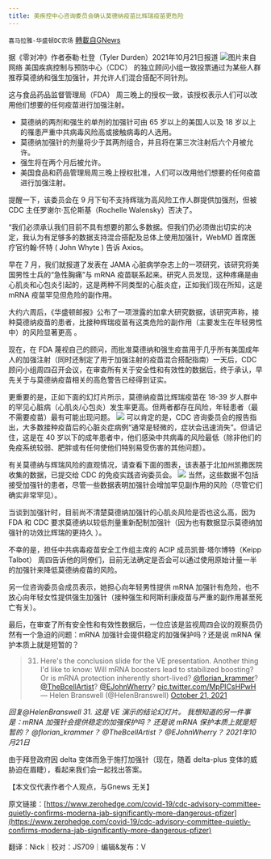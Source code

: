 ```yaml
---
title: 美疾控中心咨询委员会确认莫德纳疫苗比辉瑞疫苗更危险
---
```

`喜马拉雅-华盛顿DC农场` [轉載自GNews](https://gnews.org/zh-hans/1618275/)

据《零对冲》作者泰勒·杜登（Tyler Durden）2021年10月21日报道
![](https://assets.gnews.org/wp-content/uploads/2021/10/vax.png)图片来自网络
美国疾病控制与预防中心（CDC） 的独立顾问小组一致投票通过为某些人群推荐莫德纳和强生加强针，并允许人们混合搭配不同针剂。

这与食品药品监督管理局（FDA） 周三晚上的授权一致，该授权表示人们可以改用他们想要的任何疫苗进行加强注射。

- 莫德纳的两剂和强生的单剂的加强针可由 65 岁以上的美国人以及 18 岁以上的罹患严重中共病毒风险高或接触病毒的人选用。
- 莫德纳加强针的剂量将少于其两剂组合，并且将在第三次注射后六个月被允许。
- 强生将在两个月后被允许。
- 美国食品和药品管理局周三晚上授权批准，人们可以改用他们想要的任何疫苗进行加强注射。


提醒一下，该委员会在 9 月下旬不支持辉瑞为高风险工作人群提供加强剂，但被 CDC 主任罗谢尔·瓦伦斯基（Rochelle Walensky）否决了。

“我们必须承认我们目前不具有想要的那么多数据。但我们仍必须做出切实的决定，我认为有足够多的数据支持混合搭配及总体上使用加强针，WebMD 首席医疗官约翰·怀特 ( John Whyte ) 告诉 Axios。

早在 7 月，我们就报道了发表在 JAMA 心脏病学杂志上的一项研究，该研究将美国男性士兵的“急性胸痛”与 mRNA 疫苗联系起来。研究人员发现，这种疼痛是由心肌炎和心包炎引起的，这是两种不同类型的心脏炎症，正如我们现在所知，这是 mRNA 疫苗罕见但危险的副作用。

大约六周后，《华盛顿邮报》公布了一项泄露的加拿大研究数据，该研究声称，接种莫德纳疫苗的患者，比接种辉瑞疫苗有这类危险的副作用（主要发生在年轻男性中）的风险显著更高 。

现在，在 FDA 蔑视自己的顾问，而批准莫德纳和强生疫苗用于几乎所有美国成年人的加强注射（同时还制定了用于加强注射的疫苗混合搭配指南）一天后，CDC 顾问小组周四召开会议，在审查所有关于安全性和有效性的数据后，终于承认，早先关于与莫德纳疫苗相关的高危警告已经得到证实。

更重要的是，正如下面的幻灯片所示，莫德纳疫苗比辉瑞疫苗在 18-39 岁人群中的罕见心脏病（心肌炎/心包炎）发生率更高。但两者都存在风险，年轻患者（最不需要疫苗）最有可能出现问题。
![](https://assets.gnews.org/wp-content/uploads/2021/10/s-2.jpg)
可以肯定的是，CDC 咨询委员会的报告指出，大多数接种疫苗后的心脏炎症病例“通常是轻微的，症状会迅速消失”。但请记住，这是在 40 岁以下的成年患者中，他们感染中共病毒的风险最低（除非他们的免疫系统较弱、肥胖或有任何使他们特别易受伤害的其他问题）。

有关莫德纳与辉瑞风险的直观情况，请查看下面的图表，该表基于北加州凯撒医院收集的数据，已提交给 CDC 的免疫实践咨询委员会。
![](https://assets.gnews.org/wp-content/uploads/2021/10/m.jpg)
当然，这些数据不包括接受加强针的患者，尽管一些数据表明加强针会增加罕见副作用的风险（尽管它们确实非常罕见）。

当谈到加强针时，目前尚不清楚莫德纳加强针的心肌炎风险是否也这么高，因为 FDA 和 CDC 要求莫德纳以较低剂量重新配制加强针（因为也有数据显示莫德纳加强针的功效比辉瑞的更持久 ）。

不幸的是，担任中共病毒疫苗安全工作组主席的 ACIP 成员凯普·塔尔博特（Keipp Talbot） 周四告诉他的同僚们，目前无法确定是否会可以通过使用原始计量一半的加强针来降低莫德纳疫苗的风险。

另一位咨询委员会成员表示，她担心向年轻男性提供 mRNA 加强针有危险，也不放心向年轻女性提供强生加强针（接种强生和阿斯利康疫苗与严重的副作用甚至死亡有关）。

最后，在审查了所有安全性和有效性数据后，一位应该是监视周四会议的观察员仍然有一个急迫的问题：mRNA 加强针会提供稳定的加强保护吗？还是说 mRNA 保护本质上就是短暂的？



> 31. Here's the conclusion slide for the VE presentation. 
> Another thing I'd like to know: Will mRNA boosters lead to stabilized boosting? Or is mRNA protection inherently short-lived? [@florian\_krammer](https://twitter.com/florian_krammer?ref_src=twsrc%5Etfw)? [@TheBcellArtist](https://twitter.com/TheBcellArtist?ref_src=twsrc%5Etfw)? [@EJohnWherry](https://twitter.com/EJohnWherry?ref_src=twsrc%5Etfw)? [pic.twitter.com/MpPICsHPwH](https://t.co/MpPICsHPwH)
> — Helen Branswell (@HelenBranswell) [October 21, 2021](https://twitter.com/HelenBranswell/status/1451264817310883840?ref_src=twsrc%5Etfw)



*回复@HelenBranswell*
*31. 这是 VE 演示的结论幻灯片。*
*我想知道的另一件事是：mRNA 加强针会提供稳定的加强保护吗？*
*还是说 mRNA 保护本质上就是短暂的？*
*@florian\_krammer？ @TheBcellArtist？ @EJohnWherry？*
*2021年10月21日*

由于拜登政府因 delta 变体而急于施打加强针（现在，随着 delta-plus 变体的威胁迫在眉睫），看起来我们会一起找出答案。

【本文仅代表作者个人观点，与Gnews 无关】

原文链接：[https://www.zerohedge.com/covid-19/cdc-advisory-committee-quietly-confirms-moderna-jab-significantly-more-dangerous-pfizer](https://www.zerohedge.com/covid-19/cdc-advisory-committee-quietly-confirms-moderna-jab-significantly-more-dangerous-pfizer)

翻译：Nick｜校对：JS709｜编辑&发布：V

